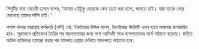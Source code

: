 শিশুটির বাবা মেহেদী হাসান বলেন, ‘আমার এইটুকু মেয়েকে কেন হত্যা করা হলো, জানতে চাই। যারা তাকে মেরে ফেলেছে তাদের ফাঁসি চাই।’

পলাশ থানার ভারপ্রাপ্ত কর্মকর্তা (ওসি) মো. ইকতিয়ার উদ্দিন বলেন, নিখোঁজের জিডিটি এখন হত্যা মামলায় রূপান্তরিত হবে। সুরতহাল প্রতিবেদন তৈরির পর ময়নাতদন্তের জন্য লাশ নরসিংদী সদর হাসপাতালের মর্গে পাঠানো হয়েছে। জড়িত আটক ব্যক্তিদের হস্তান্তর করার পর মামলায় গ্রেপ্তার দেখিয়ে আদালতে পাঠানো হবে।
